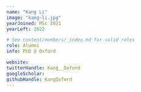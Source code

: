 ```yaml
---
name: "Kang Li"
image: "kang-li.jpg"
yearJoined: MSc 2021
yearLeft: 2022

# See content/members/_index.md for valid roles
role: Alumni
info: PhD @ Oxford

website:
twitterHandle: Kang__Oxford
googleScholar:
githubHandle: KangOxford
---
```

